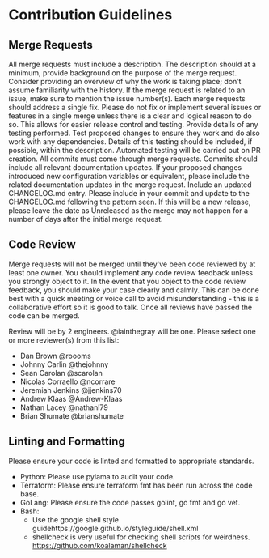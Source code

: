 # Contribution Guidelines

## Merge Requests
All merge requests must include a description. The description should at a minimum, provide background on the purpose of the merge request. Consider providing an overview of why the work is taking place; don’t assume familiarity with the history. If the merge request is related to an issue, make sure to mention the issue number(s).
Each merge requests should address a single fix. Please do not fix or implement several issues or features in a single merge unless there is a clear and logical reason to do so. This allows for easier release control and testing.
Provide details of any testing performed. Test proposed changes to ensure they work and do also work with any dependencies. Details of this testing should be included, if possible, within the description. Automated testing will be carried out on PR creation.
All commits must come through merge requests.
Commits should include all relevant documentation updates. If your proposed changes introduced new configuration variables or equivalent, please include the related documentation updates in the merge request.
Include an updated CHANGELOG.md entry. Please include in your commit and update to the CHANGELOG.md following the pattern seen. If this will be a new release, please leave the date as Unreleased as the merge may not happen for a number of days after the initial merge request.
## Code Review
Merge requests will not be merged until they've been code reviewed by at least one owner. You should implement any code review feedback unless you strongly object to it. In the event that you object to the code review feedback, you should make your case clearly and calmly. This can be done best with a quick meeting or voice call to avoid misunderstanding - this is a collaborative effort so it is good to talk. Once all reviews have passed the code can be merged.

Review will be by 2 engineers. @iainthegray will be one.
Please select one or more reviewer(s) from this list:

* Dan Brown @roooms
* Johnny Carlin @thejohnny
* Sean Carolan @scarolan
* Nicolas Corraello @ncorrare
* Jeremiah Jenkins @jjenkins70
* Andrew Klaas @Andrew-Klaas
* Nathan Lacey @nathanl79
* Brian Shumate @brianshumate

## Linting and Formatting
Please ensure your code is linted and formatted to appropriate standards.

* Python: Please use pylama to audit your code.
* Terraform: Please ensure terraform fmt has been run across the code base.
* GoLang: Please ensure the code passes golint, go fmt and go vet.
* Bash:
  * Use the google shell style guidehttps://google.github.io/styleguide/shell.xml
  * shellcheck is very useful for checking shell scripts for weirdness.
https://github.com/koalaman/shellcheck
